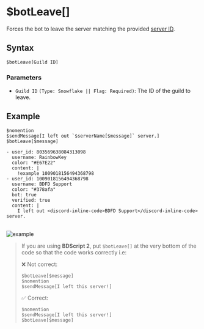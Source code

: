 # $botLeave[]
Forces the bot to leave the server matching the provided [server ID](https://support.discord.com/hc/en-us/articles/206346498-Where-can-I-find-my-User-Server-Message-ID).

## Syntax
```
$botLeave[Guild ID]
````

### Parameters
- `Guild ID` `(Type: Snowflake || Flag: Required)`: The ID of the guild to leave.

## Example
```
$nomention
$sendMessage[I left out `$serverName[$message]` server.]
$botLeave[$message]
```

```discord yaml
- user_id: 803569638084313098
  username: RainbowKey
  color: "#E67E22"
  content: |
    !example 1009018156494368798
- user_id: 1009018156494368798
  username: BDFD Support
  color: "#378afa"
  bot: true
  verified: true
  content: |
    I left out <discord-inline-code>BDFD Support</discord-inline-code> server.
```
\
![example](https://user-images.githubusercontent.com/113303649/210337078-dbdb0539-6f4a-4271-8574-afc43551d0e8.png)

> If you are using **BDScript 2**, put `$botLeave[]` at the very bottom of the code so that the code works correctly i.e:
> 
> ❌ Not correct:
> ```
> $botLeave[$message]
> $nomention
> $sendMessage[I left this server!]
> ```
>
> ✅ Correct:
> ```
> $nomention
> $sendMessage[I left this server!]
> $botLeave[$message]
> ```
